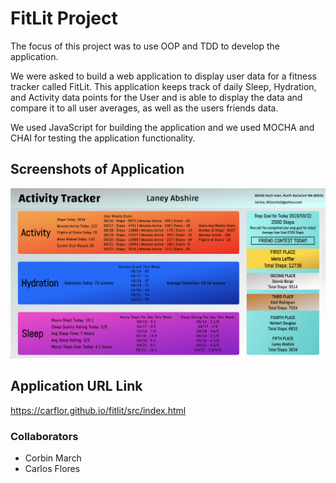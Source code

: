# FitLit Project 

The focus of this project was to use OOP and TDD to develop the application. 

We were asked to build a web application to display user data for a fitness tracker called FitLit. This application keeps track of daily Sleep, Hydration, and Activity data points for the User and is able to display the data and compare it to all user averages, as well as the users friends data. 

We used JavaScript for building the application and we used MOCHA and CHAI for testing the application functionality. 


## Screenshots of Application


![IMAGE1](https://github.com/carflor/fitlit/blob/master/screenshots/Screen%20Shot%20FitLit%201.png)


## Application URL Link

https://carflor.github.io/fitlit/src/index.html

### Collaborators 
- Corbin March
- Carlos Flores
